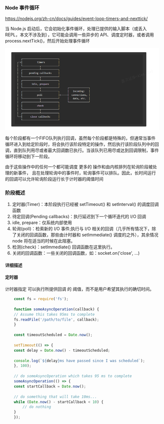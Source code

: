 ### Node 事件循环
https://nodejs.org/zh-cn/docs/guides/event-loop-timers-and-nexttick/  

当 Node.js 启动后，它会初始化事件循环，处理已提供的输入脚本（或丢入 REPL，本文不涉及到），它可能会调用一些异步的 API、调度定时器，或者调用 process.nextTick()，然后开始处理事件循环  

![图片](./img/%E4%BA%8B%E4%BB%B6%E5%BE%AA%E7%8E%AF%E6%9C%BA%E5%88%B6.png)

每个阶段都有一个FIFO队列执行回调，虽然每个阶段都是特殊的，但通常当事件循环进入到给定阶段时，将会执行该阶段特定的操作，然后执行该阶段队列中的回调，直到队列用尽或者最大回调数已执行。当该队列已用尽或达到回调限制，事件循环将移动到下一阶段。 

由于这些操作中的任何一个都可能调度 更多的 操作和由内核排列在轮询阶段被处理的新事件， 且在处理轮询中的事件时，轮询事件可以排队。因此，长时间运行的回调可以允许轮询阶段运行长于计时器的阈值时间

### 阶段概述
1. 定时器(Timer)：本阶段执行已经被 setTimeout() 和 setInterval() 的调度回调函数  
2. 待定回调(Pending callbacks)：执行延迟到下一个循环迭代的 I/O 回调
3. idle, prepare：仅系统内部使用
4. 轮询(poll)：检索新的 I/O 事件;执行与 I/O 相关的回调（几乎所有情况下，除了关闭的回调函数，那些由计时器和 setImmediate() 调度的之外），其余情况 node 将在适当的时候在此阻塞。
5. 检测(check)：setImmediate() 回调函数在这里执行。
6. 关闭的回调函数：一些关闭的回调函数，如：socket.on('close', ...)

#### 详细描述
#### 定时器
计时器指定 可以执行所提供回调 的 阈值，而不是用户希望其执行的确切时间。
```javascript
    const fs = require('fs');

    function someAsyncOperation(callback) {
    // Assume this takes 95ms to complete
    fs.readFile('/path/to/file', callback);
    }

    const timeoutScheduled = Date.now();

    setTimeout(() => {
    const delay = Date.now() - timeoutScheduled;

    console.log(`${delay}ms have passed since I was scheduled`);
    }, 100);

    // do someAsyncOperation which takes 95 ms to complete
    someAsyncOperation(() => {
    const startCallback = Date.now();

    // do something that will take 10ms...
    while (Date.now() - startCallback < 10) {
        // do nothing
    }
    });
```